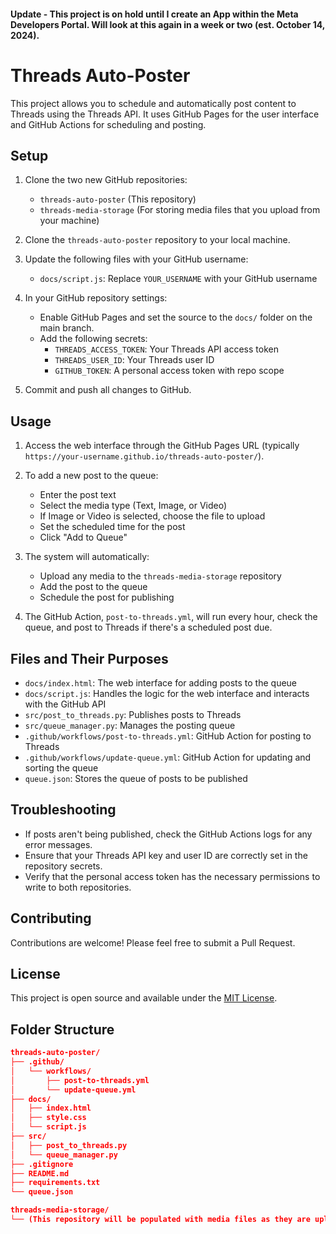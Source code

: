 #### Update - This project is on hold until I create an App within the Meta Developers Portal. Will look at this again in a week or two (est. October 14, 2024).

# Threads Auto-Poster

This project allows you to schedule and automatically post content to Threads using the Threads API. It uses GitHub Pages for the user interface and GitHub Actions for scheduling and posting.

## Setup

1. Clone the two new GitHub repositories:
   - `threads-auto-poster` (This repository)
   - `threads-media-storage` (For storing media files that you upload from your machine)

2. Clone the `threads-auto-poster` repository to your local machine.

3. Update the following files with your GitHub username:
   - `docs/script.js`: Replace `YOUR_USERNAME` with your GitHub username

4. In your GitHub repository settings:
   - Enable GitHub Pages and set the source to the `docs/` folder on the main branch.
   - Add the following secrets:
     - `THREADS_ACCESS_TOKEN`: Your Threads API access token
     - `THREADS_USER_ID`: Your Threads user ID
     - `GITHUB_TOKEN`: A personal access token with repo scope

5. Commit and push all changes to GitHub.

## Usage

1. Access the web interface through the GitHub Pages URL (typically `https://your-username.github.io/threads-auto-poster/`).

2. To add a new post to the queue:
   - Enter the post text
   - Select the media type (Text, Image, or Video)
   - If Image or Video is selected, choose the file to upload
   - Set the scheduled time for the post
   - Click "Add to Queue"

3. The system will automatically:
   - Upload any media to the `threads-media-storage` repository
   - Add the post to the queue
   - Schedule the post for publishing

4. The GitHub Action, `post-to-threads.yml`, will run every hour, check the queue, and post to Threads if there's a scheduled post due.

## Files and Their Purposes

- `docs/index.html`: The web interface for adding posts to the queue
- `docs/script.js`: Handles the logic for the web interface and interacts with the GitHub API
- `src/post_to_threads.py`: Publishes posts to Threads
- `src/queue_manager.py`: Manages the posting queue
- `.github/workflows/post-to-threads.yml`: GitHub Action for posting to Threads
- `.github/workflows/update-queue.yml`: GitHub Action for updating and sorting the queue
- `queue.json`: Stores the queue of posts to be published

## Troubleshooting

- If posts aren't being published, check the GitHub Actions logs for any error messages.
- Ensure that your Threads API key and user ID are correctly set in the repository secrets.
- Verify that the personal access token has the necessary permissions to write to both repositories.

## Contributing

Contributions are welcome! Please feel free to submit a Pull Request.

## License

This project is open source and available under the [MIT License](LICENSE).

## Folder Structure

``` json
threads-auto-poster/
├── .github/
│   └── workflows/
│       ├── post-to-threads.yml
│       └── update-queue.yml
├── docs/
│   ├── index.html
│   ├── style.css
│   └── script.js
├── src/
│   ├── post_to_threads.py
│   └── queue_manager.py
├── .gitignore
├── README.md
├── requirements.txt
└── queue.json

threads-media-storage/
└── (This repository will be populated with media files as they are uploaded)
```
